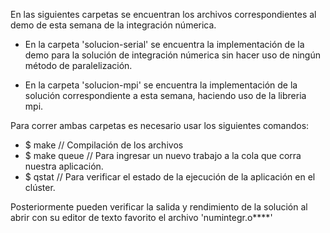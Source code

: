 En las siguientes carpetas se encuentran los archivos correspondientes al demo de esta semana de la integración númerica.

- En la carpeta 'solucion-serial' se encuentra la implementación de la demo para la solución de integración númerica sin hacer uso de ningún método de paralelización.

- En la carpeta 'solucion-mpi' se encuentra la implementación de la solución correspondiente a esta semana, haciendo uso de la libreria mpi.

Para correr ambas carpetas es necesario usar los siguientes comandos:

- $ make // Compilación de los archivos
- $ make queue // Para ingresar un nuevo trabajo a la cola que corra nuestra aplicación.
- $ qstat // Para verificar el estado de la ejecución de la aplicación en el clúster.

Posteriormente pueden verificar la salida y rendimiento de la solución al abrir con su editor de texto favorito el archivo 'numintegr.o****'

